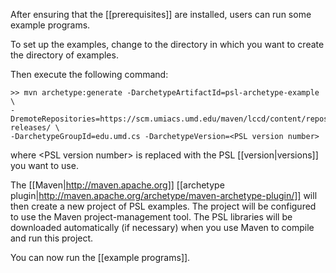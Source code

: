 After ensuring that the [[prerequisites]] are installed, users can run some example programs. 

To set up the examples, change to the directory in which you want to create the directory of examples.

Then execute the following command:

```
>> mvn archetype:generate -DarchetypeArtifactId=psl-archetype-example \
-DremoteRepositories=https://scm.umiacs.umd.edu/maven/lccd/content/repositories/psl-releases/ \
-DarchetypeGroupId=edu.umd.cs -DarchetypeVersion=<PSL version number>
```

where \<PSL version number\> is replaced with the PSL [[version|versions]] you want to use.

The [[Maven|http://maven.apache.org]] [[archetype plugin|http://maven.apache.org/archetype/maven-archetype-plugin/]] will then create a new project of PSL examples. The project will be configured to use the Maven project-management tool. The PSL libraries will be downloaded automatically (if necessary) when you use Maven to compile and run this project.

You can now run the [[example programs]].